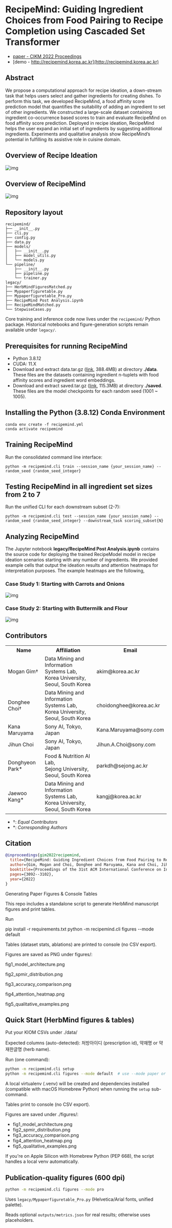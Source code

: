 # RecipeMind: Guiding Ingredient Choices from Food Pairing to Recipe Completion using Cascaded Set Transformer
* [paper - CIKM 2022 Proceedings](https://dl.acm.org/doi/abs/10.1145/3511808.3557092)
* [demo - http://recipemind.korea.ac.kr](http://recipemind.korea.ac.kr)

## Abstract

We propose a computational approach for recipe ideation, a down-stream task that helps users select and gather ingredients for creating dishes. To perform this task, we developed RecipeMind, a food affinity score prediction model that quantifies the suitability of adding an ingredient to set of other ingredients. We constructed a large-scale dataset containing ingredient co-occurrence based scores to train and evaluate RecipeMind on food affinity score prediction. Deployed in recipe ideation, RecipeMind helps the user expand an initial set of ingredients by suggesting additional ingredients. Experiments and qualitative analysis show RecipeMind’s potential in fulfilling its assistive role in cuisine domain.

## Overview of Recipe Ideation

![img](./figures/0_task.png)

## Overview of RecipeMind

![img](./figures/1_model.png)

## Repository layout

```
recipemind/
├── __init__.py
├── cli.py
├── config.py
├── data.py
├── models/
│   ├── __init__.py
│   ├── model_utils.py
│   └── models.py
└── pipeline/
    ├── __init__.py
    ├── pipeline.py
    └── trainer.py
legacy/
├── HerbMindFiguresMatched.py
├── Mypaperfiguretable.py
├── Mypaperfiguretable_Pro.py
├── RecipeMind Post Analysis.ipynb
├── RecipeMindMatched.py
└── StepwiseCases.py
```

Core training and inference code now lives under the `recipemind/` Python package. Historical notebooks and figure-generation scripts remain available under `legacy/`.

## Prerequisites for running RecipeMind

- Python 3.8.12
- CUDA: 11.X
- Download and extract data.tar.gz ([link](https://drive.google.com/file/d/1xZa4fPQvoxWBX_fvcFtmZjWZj0Fa7pFj/view?usp=sharing), 388.4MB) at directory **./data**. These files are the datasets containing ingredient n-tuplets with food affinity scores and ingredient word embeddings.
- Download and extract saved.tar.gz ([link](https://drive.google.com/file/d/1D_PQcf82-0b4qW3EUGQWV_cQnKezt2Yc/view?usp=sharing), 115.3MB) at directory **./saved**. These files are the model checkpoints for each random seed (1001 ~ 1005).

## Installing the Python (3.8.12) Conda Environment

```
conda env create -f recipemind.yml
conda activate recipemind
```

## Training RecipeMind

Run the consolidated command line interface:
```
python -m recipemind.cli train --session_name {your_session_name} --random_seed {random_seed_integer}
```

## Testing RecipeMind in all ingredient set sizes from 2 to 7

Run the unified CLI for each downstream subset (2-7):
```
python -m recipemind.cli test --session_name {your_session_name} --random_seed {random_seed_integer} --downstream_task scoring_subset{N}
```

## Analyzing RecipeMind

The Jupyter notebook **legacy/RecipeMind Post Analysis.ipynb** contains the source code for deploying the trained RecipeModel model in recipe ideation scenarios starting with any number of ingredients. We provided example cells that output the ideation results and attention heatmaps for interpretation purposes. The example heatmaps are the following,

### Case Study 1: Starting with Carrots and Onions

![img](./figures/2_attnmaps1.png)

### Case Study 2: Starting with Buttermilk and Flour

![img](./figures/3_attnmaps2.png)


## Contributors

<table>
	<tr>
		<th>Name</th>		
		<th>Affiliation</th>
		<th>Email</th>
	</tr>
	<tr>
		<td>Mogan Gim&dagger;</td>		
		<td>Data Mining and Information Systems Lab,<br>Korea University, Seoul, South Korea</td>
		<td>akim@korea.ac.kr</td>
	</tr>
	<tr>
		<td>Donghee Choi&dagger;</td>		
		<td>Data Mining and Information Systems Lab,<br>Korea University, Seoul, South Korea</td>
		<td>choidonghee@korea.ac.kr</td>
	</tr>
	<tr>
		<td>Kana Maruyama</td>		
		<td>Sony AI, Tokyo, Japan</td>
		<td>Kana.Maruyama@sony.com</td>
	</tr>
	<tr>
		<td>Jihun Choi</td>		
		<td>Sony AI, Tokyo, Japan</td>
		<td>Jihun.A.Choi@sony.com</td>
	</tr>
	<tr>
		<td>Donghyeon Park*</td>		
		<td>Food & Nutrition AI Lab,<br>Sejong University, Seoul, South Korea</td>
		<td>parkdh@sejong.ac.kr</td>
	</tr>
	<tr>
		<td>Jaewoo Kang*</td>		
		<td>Data Mining and Information Systems Lab,<br>Korea University, Seoul, South Korea</td>
		<td>kangj@korea.ac.kr</td>
	</tr>

</table>



- &dagger;: *Equal Contributors*
- &ast;: *Corresponding Authors*

## Citation
```bibtex
@inproceedings{gim2022recipemind,
  title={RecipeMind: Guiding Ingredient Choices from Food Pairing to Recipe Completion using Cascaded Set Transformer},
  author={Gim, Mogan and Choi, Donghee and Maruyama, Kana and Choi, Jihun and Kim, Hajung and Park, Donghyeon and Kang, Jaewoo},
  booktitle={Proceedings of the 31st ACM International Conference on Information \& Knowledge Management},
  pages={3092--3102},
  year={2022}
}
```


Generating Paper Figures & Console Tables

This repo includes a standalone script to generate HerbMind manuscript figures and print tables.

Run

pip install -r requirements.txt
python -m recipemind.cli figures --mode default


Tables (dataset stats, ablations) are printed to console (no CSV export).

Figures are saved as PNG under figures/:

fig1_model_architecture.png

fig2_spmir_distribution.png

fig3_accuracy_comparison.png

fig4_attention_heatmap.png

fig5_qualitative_examples.png


## Quick Start (HerbMind figures & tables)

Put your KIOM CSVs under ./data/

Expected columns (auto-detected): 처방아이디 (prescription id), 약재명 or 약재한글명 (herb name).

Run (one command):

```bash
python -m recipemind.cli setup
python -m recipemind.cli figures --mode default  # use --mode paper or --mode pro for other figure suites
```

A local virtualenv (.venv) will be created and dependencies installed (compatible with macOS Homebrew Python) when running the
``setup`` sub-command.

Tables print to console (no CSV export).

Figures are saved under ./figures/:

- fig1_model_architecture.png
- fig2_spmir_distribution.png
- fig3_accuracy_comparison.png
- fig4_attention_heatmap.png
- fig5_qualitative_examples.png

If you're on Apple Silicon with Homebrew Python (PEP 668), the script handles a local venv automatically.

## Publication-quality figures (600 dpi)

```bash
python -m recipemind.cli figures --mode pro
```

Uses `legacy/Mypaperfiguretable_Pro.py` (Helvetica/Arial fonts, unified palette).

Reads optional `outputs/metrics.json` for real results; otherwise uses placeholders.
